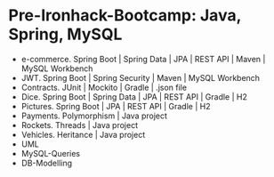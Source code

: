 # Pre-Ironhack-Bootcamp: Java, Spring, MySQL

- e-commerce. Spring Boot | Spring Data | JPA | REST API | Maven | MySQL Workbench
- JWT. Spring Boot | Spring Security | Maven | MySQL Workbench
- Contracts. JUnit | Mockito | Gradle | .json file
- Dice. Spring Boot | Spring Data | JPA | REST API | Gradle | H2
- Pictures. Spring Boot | JPA | REST API | Gradle | H2
- Payments. Polymorphism | Java project
- Rockets. Threads | Java project
- Vehicles. Heritance | Java project
- UML
- MySQL-Queries
- DB-Modelling
